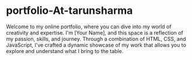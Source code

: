 # portfolio-At-tarunsharma
Welcome to my online portfolio, where you can dive into my world of creativity and expertise. I'm [Your Name], and this space is a reflection of my passion, skills, and journey. Through a combination of HTML, CSS, and JavaScript, I've crafted a dynamic showcase of my work that allows you to explore and understand what I bring to the table.
